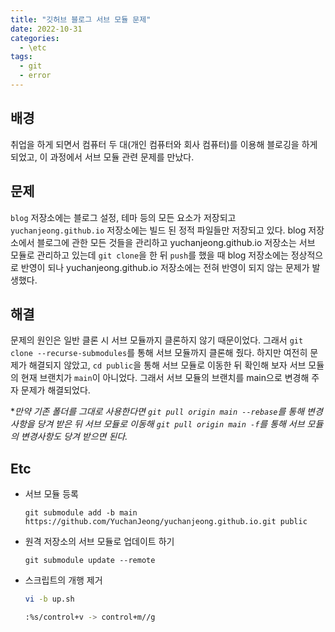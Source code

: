 ```yaml
---
title: "깃허브 블로그 서브 모듈 문제"
date: 2022-10-31
categories:
  - \etc
tags:
  - git
  - error
---
```


## 배경

취업을 하게 되면서 컴퓨터 두 대(개인 컴퓨터와 회사 컴퓨터)를 이용해 블로깅을 하게 되었고, 이 과정에서 서브 모듈 관련 문제를 만났다.

## 문제

`blog` 저장소에는 블로그 설정, 테마 등의 모든 요소가 저장되고 `yuchanjeong.github.io` 저장소에는 빌드 된 정적 파일들만 저장되고 있다. blog 저장소에서 블로그에 관한 모든 것들을 관리하고 yuchanjeong.github.io 저장소는 서브 모듈로 관리하고 있는데 `git clone`을 한 뒤 `push`를 했을 때 blog 저장소에는 정상적으로 반영이 되나 yuchanjeong.github.io 저장소에는 전혀 반영이 되지 않는 문제가 발생했다.

## 해결

문제의 원인은 일반 클론 시 서브 모듈까지 클론하지 않기 때문이었다. 그래서 `git clone --recurse-submodules`를 통해 서브 모듈까지 클론해 줬다. 하지만 여전히 문제가 해결되지 않았고, `cd public`을 통해 서브 모듈로 이동한 뒤 확인해 보자 서브 모듈의 현재 브랜치가 `main`이 아니었다. 그래서 서브 모듈의 브랜치를 main으로 변경해 주자 문제가 해결되었다.

\*_만약 기존 폴더를 그대로 사용한다면 `git pull origin main --rebase`를 통해 변경사항을 당겨 받은 뒤 서브 모듈로 이동해 `git pull origin main -f`를 통해 서브 모듈의 변경사항도 당겨 받으면 된다._

## Etc

- 서브 모듈 등록
  ```
  git submodule add -b main https://github.com/YuchanJeong/yuchanjeong.github.io.git public
  ```
- 원격 저장소의 서브 모듈로 업데이트 하기
  ```
  git submodule update --remote
  ```
- 스크립트의 개행 제거
  ```bash
  vi -b up.sh
  ```
  ```bash
  :%s/control+v -> control+m//g
  ```
